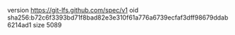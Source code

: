 version https://git-lfs.github.com/spec/v1
oid sha256:b72c6f3393bd71f8bad82e3e310f61a776a6739ecfaf3dff98679ddab6214ad1
size 5089

